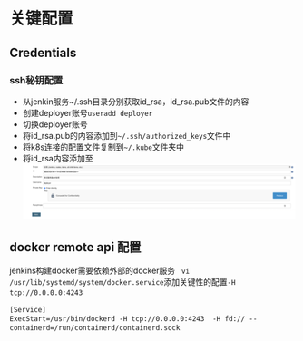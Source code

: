 # 关键配置
## Credentials
### ssh秘钥配置
- 从jenkin服务~/.ssh目录分别获取id_rsa，id_rsa.pub文件的内容
- 创建deployer账号`useradd deployer`
- 切换deployer账号
- 将id_rsa.pub的内容添加到`~/.ssh/authorized_keys`文件中
- 将k8s连接的配置文件复制到`~/.kube`文件夹中
- 将id_rsa内容添加至
![](../images/deployer-id_rea.png)


## docker remote api 配置
jenkins构建docker需要依赖外部的docker服务
` vi /usr/lib/systemd/system/docker.service`添加关键性的配置`-H tcp://0.0.0.0:4243`
```
[Service]
ExecStart=/usr/bin/dockerd -H tcp://0.0.0.0:4243  -H fd:// --containerd=/run/containerd/containerd.sock
```